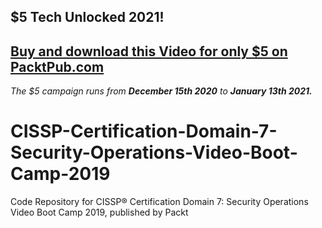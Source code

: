 ## $5 Tech Unlocked 2021!
[Buy and download this Video for only $5 on PacktPub.com](https://www.packtpub.com/product/cissp-r-certification-domain-7-security-operations-video-boot-camp-2019-video/9781838647353)
-----
*The $5 campaign         runs from __December 15th 2020__ to __January 13th 2021.__*

# CISSP-Certification-Domain-7-Security-Operations-Video-Boot-Camp-2019
Code Repository for CISSP®️ Certification Domain 7: Security Operations Video Boot Camp 2019, published by Packt

